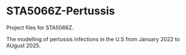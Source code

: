 # STA5066Z-Pertussis
Project files for STA5066Z.

The modelling of pertussis infections in the U.S from January 2022 to AUgust 2025.
